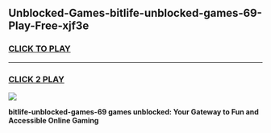
## Unblocked-Games-bitlife-unblocked-games-69-Play-Free-xjf3e
<h3>
<a href="https://premium76.site?title=bitlife-unblocked-games-69&ref=21A">CLICK TO PLAY</a></h3>
<hr>

<h3>
<a href="https://premium76.site?title=bitlife-unblocked-games-69&ref=21A">CLICK 2 PLAY</a>
  
</h3>

<a href="https://premium76.site?title=bitlife-unblocked-games-69&ref=21A"><img src="https://clearcache.store/games.png"></a>


**bitlife-unblocked-games-69 games unblocked: Your Gateway to Fun and Accessible Online Gaming**
